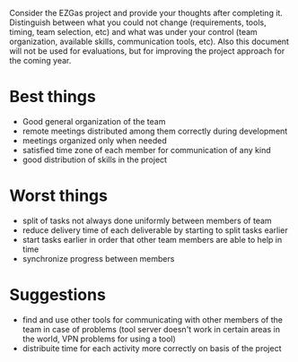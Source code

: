 Consider the EZGas project and provide your thoughts after completing it. 
Distinguish between what you could not change (requirements, tools, timing, team selection, etc) 
and what was under your control (team organization, available skills, communication tools, etc).
Also this document will not be used for evaluations, but for improving the project approach for the coming year.


# Best things

* Good general organization of the team
* remote meetings distributed among them correctly during development
* meetings organized only when needed
* satisfied time zone of each member for communication of any kind
* good distribution of skills in the project

# Worst things

* split of tasks not always done uniformly between members of team
* reduce delivery time of each deliverable by starting to split tasks earlier
* start tasks earlier in order that other team members are able to help in time
* synchronize progress between members

# Suggestions 

* find and use other tools for communicating with other members of the team in case of problems (tool server doesn't work in certain areas in the world, VPN problems for using a tool)
* distribuite time for each activity more correctly on basis of the project